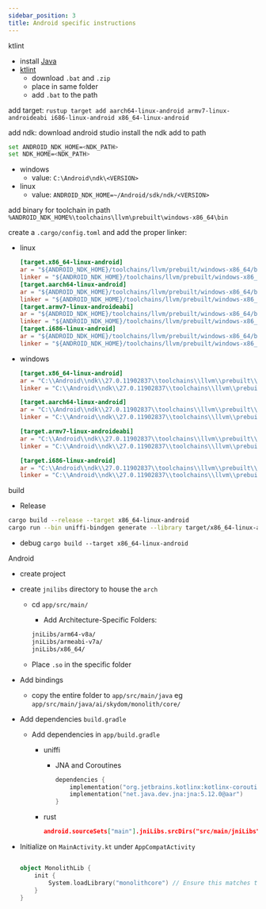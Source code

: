 ```yaml
---
sidebar_position: 3
title: Android specific instructions
---
```


ktlint

* install [Java](https://learn.microsoft.com/en-us/java/openjdk/download#openjdk-17)
* [ktlint](https://github.com/pinterest/ktlint/releases)
  * download `.bat` and `.zip`
  * place in same folder
  * add `.bat` to the path

add target:
`rustup target add aarch64-linux-android armv7-linux-androideabi i686-linux-android x86_64-linux-android`

add ndk:
download android studio install the ndk add to path

```bash
set ANDROID_NDK_HOME=<NDK_PATH>
set NDK_HOME=<NDK_PATH>
```

* windows
  * value: `C:\Android\ndk\<VERSION>`
* linux
  * value:  `ANDROID_NDK_HOME=~/Android/sdk/ndk/<VERSION>`

add binary for toolchain in path
`%ANDROID_NDK_HOME%\toolchains\llvm\prebuilt\windows-x86_64\bin`

create a `.cargo/config.toml` and add the proper linker:

* linux

    ```toml
    [target.x86_64-linux-android]
    ar = "${ANDROID_NDK_HOME}/toolchains/llvm/prebuilt/windows-x86_64/bin/llvm-ar"
    linker = "${ANDROID_NDK_HOME}/toolchains/llvm/prebuilt/windows-x86_64/bin/x86_64-linux-android21-clang"
    [target.aarch64-linux-android]
    ar = "${ANDROID_NDK_HOME}/toolchains/llvm/prebuilt/windows-x86_64/bin/llvm-ar"
    linker = "${ANDROID_NDK_HOME}/toolchains/llvm/prebuilt/windows-x86_64/bin/aarch64-linux-android21-clang"
    [target.armv7-linux-androideabi]
    ar = "${ANDROID_NDK_HOME}/toolchains/llvm/prebuilt/windows-x86_64/bin/llvm-ar"
    linker = "${ANDROID_NDK_HOME}/toolchains/llvm/prebuilt/windows-x86_64/bin/armv7a-linux-androideabi21-clang"
    [target.i686-linux-android]
    ar = "${ANDROID_NDK_HOME}/toolchains/llvm/prebuilt/windows-x86_64/bin/llvm-ar"
    linker = "${ANDROID_NDK_HOME}/toolchains/llvm/prebuilt/windows-x86_64/bin/i686-linux-android21-clang"

    ```

* windows

    ```toml
    [target.x86_64-linux-android]
    ar = "C:\\Android\\ndk\\27.0.11902837\\toolchains\\llvm\\prebuilt\\windows-x86_64\\bin\\llvm-ar.exe"
    linker = "C:\\Android\\ndk\\27.0.11902837\\toolchains\\llvm\\prebuilt\\windows-x86_64\\bin\\x86_64-linux-android21-clang.cmd"

    [target.aarch64-linux-android]
    ar = "C:\\Android\\ndk\\27.0.11902837\\toolchains\\llvm\\prebuilt\\windows-x86_64\\bin\\llvm-ar.exe"
    linker = "C:\\Android\\ndk\\27.0.11902837\\toolchains\\llvm\\prebuilt\\windows-x86_64\\bin\\aarch64-linux-android21-clang.cmd"

    [target.armv7-linux-androideabi]
    ar = "C:\\Android\\ndk\\27.0.11902837\\toolchains\\llvm\\prebuilt\\windows-x86_64\\bin\\llvm-ar.exe"
    linker = "C:\\Android\\ndk\\27.0.11902837\\toolchains\\llvm\\prebuilt\\windows-x86_64\\bin\\armv7a-linux-androideabi21-clang.cmd"

    [target.i686-linux-android]
    ar = "C:\\Android\\ndk\\27.0.11902837\\toolchains\\llvm\\prebuilt\\windows-x86_64\\bin\\llvm-ar.exe"
    linker = "C:\\Android\\ndk\\27.0.11902837\\toolchains\\llvm\\prebuilt\\windows-x86_64\\bin\\i686-linux-android21-clang.cmd"
    ```

build

* Release

```sh
cargo build --release --target x86_64-linux-android
cargo run --bin uniffi-bindgen generate --library target/x86_64-linux-android/release/libmonolithcore.so --language kotlin --out-dir out
```

* debug
  `cargo build --target x86_64-linux-android`

Android

* create project
* create `jnilibs` directory to house the `arch`
  * cd `app/src/main/`
    * Add Architecture-Specific Folders:

    ```sh
    jniLibs/arm64-v8a/
    jniLibs/armeabi-v7a/
    jniLibs/x86_64/
    ```

  * Place `.so` in the specific folder
* Add bindings
  * copy the entire folder to `app/src/main/java` eg `app/src/main/java/ai/skydom/monolith/core/`
* Add dependencies `build.gradle`
  * Add dependencies in `app/build.gradle`
    * uniffi
      * JNA and Coroutines

        ```kotlin
        dependencies {
            implementation("org.jetbrains.kotlinx:kotlinx-coroutines-core:1.6.4")
            implementation("net.java.dev.jna:jna:5.12.0@aar")
        }
        ```

    * rust

      ```json
      android.sourceSets["main"].jniLibs.srcDirs("src/main/jniLibs")
      ```

* Initialize on `MainActivity.kt` under `AppCompatActivity`
  
  ```kotlin

  object MonolithLib {
      init {
          System.loadLibrary("monolithcore") // Ensure this matches the library name
      }
  }
  ```
